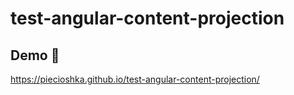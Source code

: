 # test-angular-content-projection

## Demo 🎊

<https://piecioshka.github.io/test-angular-content-projection/>
